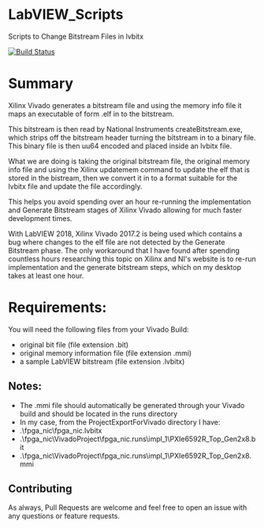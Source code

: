 # LabVIEW_Scripts
Scripts to Change Bitstream Files in lvbitx

[![Build Status](https://travis-ci.org/fpganow/LabVIEW_Scripts.svg?branch=master)](https://travis-ci.org/fpganow/LabVIEW_Scripts)

# Summary
Xilinx Vivado generates a bitstream file and using the memory info file it maps an executable of form .elf in to the bitstream.

This bitstream is then read by National Instruments createBitstream.exe, which strips off the bitstream header turning the bitstream in to a binary file.  This binary file is then uu64 encoded and placed inside an lvbitx file.

What we are doing is taking the original bitstream file, the original memory info file and using the Xilinx updatemem command to update the elf that is stored in the bistream, then we convert it in to a format suitable for the lvbitx file and update the file accordingly.

This helps you avoid spending over an hour re-running the implementation and Generate Bitstream stages of Xilinx Vivado allowing for much faster development times.

With LabVIEW 2018, Xilinx Vivado 2017.2 is being used which contains a bug where changes to the elf file are not detected by the Generate Bitstream phase.  The only workaround that I have found after spending countless hours researching this topic on Xilinx and NI's website is to re-run implementation and the generate bitstream steps, which on my desktop takes at least one hour.

# Requirements:
You will need the following files from your Vivado Build:
* original bit file (file extension .bit)
* original memory information file (file extension .mmi)
* a sample LabVIEW bitstream (file extension .lvbitx)

## Notes:
* The .mmi file should automatically be generated through your Vivado build and should be located in the runs directory
* In my case, from the ProjectExportForVivado directory I have:
 * .\fpga_nic\fpga_nic.lvbitx
 * .\fpga_nic\VivadoProject\fpga_nic.runs\impl_1\PXIe6592R_Top_Gen2x8.bit
 * .\fpga_nic\VivadoProject\fpga_nic.runs\impl_1\PXIe6592R_Top_Gen2x8.mmi
 
 ## Contributing
 As always, Pull Requests are welcome and feel free to open an issue with any questions or feature requests.

